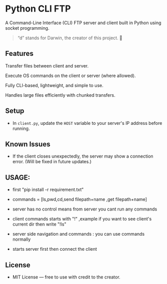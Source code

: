 # Python CLI FTP
A Command-Line Interface (CLI) FTP server and client built in Python using socket programming.

> “d” stands for Darwin, the creator of this project. 🙂

## Features
Transfer files between client and server.

Execute OS commands on the client or server (where allowed).

Fully CLI-based, lightweight, and simple to use.

Handles large files efficiently with chunked transfers.

## Setup
- In `client.py`, update the `HOST` variable to your server's IP address before running.

## Known Issues
- If the client closes unexpectedly, the server may show a connection error. 
  (Will be fixed in future updates.)


## USAGE:
- first  "pip install -r requirement.txt"

- commands = [ls,pwd,cd,send filepath+name ,get filepath+name]

  
- server has no control means from server you cant run any commands
   
- client commands starts with "!" ,example if you want to see client's current dir then write "!ls"
  
- server side navigation and commands : you can use commands normally

- starts server first then connect the client

## License

- MIT License — free to use with credit to the creator.
